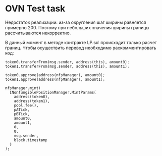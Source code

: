 # OVN Test task

Недостаток реализации: из-за округления шаг ширины равняется примерно 200. Поэтому при небольших значения ширины границы рассчитываются некорректно. 

В данный момент в методе  контракте LP.sol происходит только расчет границ. Чтобы осуществить перевод необходимо раскомментировать код: 

```shell
token0.transferFrom(msg.sender, address(this), amount0);
token1.transferFrom(msg.sender, address(this), amount1);

token0.approve(address(nfpManager), amount0);
token1.approve(address(nfpManager), amount1);

nfpManager.mint(
  INonfungiblePositionManager.MintParams(
    address(token0),
    address(token1),
    pool.fee(),
    pATick,
    pBTick,
    amount0,
    amount1,
    0,
    0,
    msg.sender,
    block.timestamp
  )
);
```
